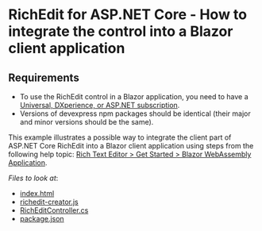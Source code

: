 # RichEdit for ASP.NET Core - How to integrate the control into a Blazor client application

## Requirements
- To use the RichEdit control in a Blazor application, you need to have a [Universal, DXperience, or ASP.NET subscription](https://www.devexpress.com/buy/net/).
- Versions of devexpress npm packages should be identical (their major and minor versions should be the same).
 
This example illustrates a possible way to integrate the client part of ASP.NET Core RichEdit into a Blazor client application using steps from the following help topic: [Rich Text Editor > Get Started > Blazor WebAssembly Application](https://docs.devexpress.com/AspNetCore/401870/rich-edit/get-started/blazor-web-assembly-application).

<!-- default file list -->
*Files to look at*:

* [index.html](./CS/Client/wwwroot/index.html)
* [richedit-creator.js](./CS/Client/wwwroot/js/richedit-creator.js)
* [RichEditController.cs](./CS/Server/Controllers/RichEditController.cs)
* [package.json](./CS/Client/package.json)
<!-- default file list end -->